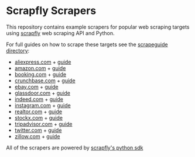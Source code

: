 # Scrapfly Scrapers

This repository contains example scrapers for popular web scraping targets using [scrapfly](https://scrapfly.io) web scraping API and Python.

For full guides on how to scrape these targets see the [scrapeguide directory](https://scrapfly.io/blog/tag/scrapeguide/):

- [aliexpress.com](./aliexpress-scraper/) + [guide](https://scrapfly.io/blog/how-to-scrape-aliexpress/)
- [amazon.com](./amazon-scraper/) + [guide](https://scrapfly.io/blog/how-to-scrape-amazon/)
- [booking.com](./bookingcom-scraper/) + [guide](https://scrapfly.io/blog/how-to-scrape-bookingcom/)
- [crunchbase.com](./crunchbase-scraper/) + [guide](https://scrapfly.io/blog/how-to-scrape-crunchbase/)
- [ebay.com](./ebay-scraper/) + [guide](https://scrapfly.io/blog/how-to-scrape-ebay/)
- [glassdoor.com](./glassdoor-scraper/) + [guide](https://scrapfly.io/blog/how-to-scrape-glassdoor/)
- [indeed.com](./indeed-scraper/) + [guide](https://scrapfly.io/blog/how-to-scrape-indeedcom/)
- [instagram.com](./instagram-scraper/) + [guide](https://scrapfly.io/blog/how-to-scrape-instagram/)
- [realtor.com](./realtorcom-scraper/) + [guide](https://scrapfly.io/blog/how-to-scrape-realtorcom/)
- [stockx.com](./stockx-scraper/) + [guide](https://scrapfly.io/blog/how-to-scrape-stockx/)
- [tripadvisor.com](./tripadvisor-scraper/) + [guide](https://scrapfly.io/blog/how-to-scrape-tripadvisor/)
- [twitter.com](./twitter-scraper/) + [guide](https://scrapfly.io/blog/how-to-scrape-twitter/)
- [zillow.com](./zillow-scraper/) + [guide](https://scrapfly.io/blog/how-to-scrape-zillow/)

All of the scrapers are powered by [scrapfly's python sdk](https://github.com/scrapfly/python-scrapfly)
